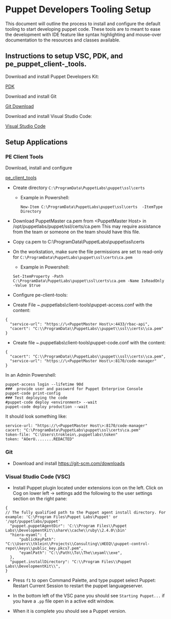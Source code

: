 # Puppet Developers Tooling Setup

This document will outline the process to install and configure the default tooling to start developing puppet code.  These tools are to meant to ease the development with IDE feature like syntax highlighting and mouse-over documentation to the resources and classes available.

## Instructions to setup VSC, PDK, and pe_puppet_client-_tools.

Download and install Puppet Developers Kit:

[PDK](https://puppet.com/download-puppet-development-kit)

Download and install Git

[Git Download](https://git-scm.com/downloads)

Download and install Visual Studio Code:

[Visual Studio Code](https://code.visualstudio.com/)

## Setup Applications 

### PE Client Tools

Download, install and configure 

[pe_client_tools](https://puppet.com/docs/pe/2019.1/installing_pe_client_tools.html)

- Create directory `C:\ProgramData\PuppetLabs\puppet\ssl\certs`

   - Example in Powershell:

     ```
     New-Item C:\ProgramData\PuppetLabs\puppet\ssl\certs  -ItemType Directory
     ```

- Download PuppetMaster ca.pem from \<PuppetMaster Host\> in /opt/puppetlabs/puppet/ssl/certs/ca.pem
  This may require assistance from the team or someone on the team should have this file.

- Copy ca.pem to C:\ProgramData\PuppetLabs\puppet\ssl\certs

- On the workstation, make sure the file permissions are set to read-only for `C:\ProgramData\PuppetLabs\puppet\ssl\certs\ca.pem`

    -  Example in Powershell:
    ```
    Set-ItemProperty -Path C:\ProgramData\PuppetLabs\puppet\ssl\certs\ca.pem -Name IsReadOnly -Value $true
    ```

- Configure pe-client-tools:

- Create File ~\.puppetlabs\client-tools\puppet-access.conf with the content:
```
{
  "service-url": "https://\<PuppetMaster Host\>:4433/rbac-api",
  "cacert": "C:\\ProgramData\\PuppetLabs\\puppet\\ssl\\certs\\ca.pem"
}
```

- Create file ~\.puppetlabs\client-tools\puppet-code.conf with the content:
```
{
  "cacert": "C:\\ProgramData\\PuppetLabs\\puppet\\ssl\\certs\\ca.pem",
  "service-url": "https://\<PuppetMaster Host\>:8170/code-manager"
}
```

In an Admin Powershell:
```
puppet-access login --lifetime 90d
###  provide user and password for Puppet Enterprise Console
puppet-code print-config
### Test deploying the code
#puppet-code deploy <environment> --wait
puppet-code deploy production --wait
```

It should look something like:
```
service-url: "https://\<PuppetMaster Host\>:8170/code-manager"
cacert: "C:\ProgramData\PuppetLabs\puppet\ssl\certs\ca.pem"
token-file: "C:\Users\troklein\.puppetlabs\token"
token: "AOerU........REDACTED"
```
### Git

- Download and install https://git-scm.com/downloads

### Visual Studio Code (VSC)

- Install Puppet plugin located under extensions icon on the left.
  Click on Cog on lower left -> settings
  add the following to the user settings section on the right pane:

```
{
// The fully qualified path to the Puppet agent install directory. For example: 'C:\Program Files\Puppet Labs\Puppet' or '/opt/puppetlabs/puppet'
  "puppet.puppetAgentDir": 'C:\\Program Files\\Puppet Labs\\DevelopmentKit\\share\\cache\\ruby\\2.4.0\\bin'
  "hiera-eyaml": {
      "publicKeyPath": "C:\\Users\\tklein\\Projects\\Consulting\\HEEQ\\puppet-control-repo\\keys\\public_key.pkcs7.pem",
      "eyamlPath": "C:\\Path\\To\\The\\eyaml\\exe",
  },
  "puppet.installDirectory": "C:\\Program Files\\Puppet Labs\\DevelopmentKit\\",
}
```

  - Press `f1` to open Command Palette, and type puppet select Puppet: Restart Current Session to restart the puppet languageserver.

  - In the bottom left of the VSC pane you should see `Starting Puppet...` if you have a `.pp` file open in a active edit window.

  - When it is complete you should see a Puppet version.



